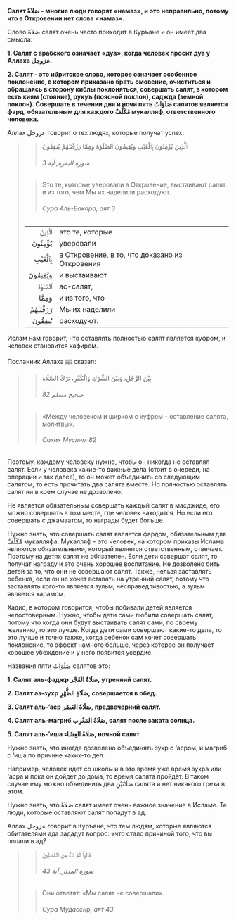 **Салят صَلاَةٌ - многие люди говорят «намаз», и это неправильно, потому что в Откровении нет слова «намаз».** 

Слово صَلاَةٌ салят очень часто приходит в Куръане и он имеет два смысла:

**1. Cалят с арабского означает «дуа», когда человек просит дуа у
Аллаха عزوجل.**

**2. Cалят - это ибритское слово, которое означает особенное
поклонение, в котором приказано брать омовение, очиститься и обращаясь в
сторону киблы поклоняться, совершать салят, в котором есть
киям (стояние), рукуъ (поясной поклон), саджда (земной поклон).
Совершать в течении дня и ночи пять صَلَوَاتٌ салятов является фард,
обязательным для каждого مُكَلَّفٌ мукалляф, ответственного человека.**

Аллах عزوجل говорит о тех людях, которые получат успех:

>> ٱلَّذِينَ يُؤْمِنُونَ بِٱلْغَيْبِ وَيُقِيمُونَ ٱلصَّلَوٰةَ وَمِمَّا رَزَقْنَـٰهُمْ يُنفِقُونَ
>>
>> ###### سورة البقرة, آية 3
>
>> Это те, которые уверовали в Откровение, выстаивают салят и из того, чем Мы их наделили расходуют.
>>
>> ###### Сура Аль-Бакара, аят 3
>
> |                 |                   |
> | --------------: | :---------------- |
> | ٱلَّذِينَ | это те, которые |
> | يُؤْمِنُونَ | уверовали |
> | بِٱلْغَيْبِ | в Откровение, в то, что доказано из Откровения |
> | وَيُقِيمُونَ | и выстаивают |
> | ٱلصَّلَوٰةَ | ас-салят, |
> | وَمِمَّا | и из того, что |
> | رَزَقْنَـٰهُمْ | Мы их наделили |
> | يُنفِقُونَ | расходуют. |

Ислам нам говорит, что оставлять полностью салят является куфром, и
человек становится кафиром. 

Посланник Аллаха ﷺ сказал:

>> بَيْنَ الرَّجُلِ، وَبَيْنَ الشِّرْكِ وَالْكُفْرِ، تَرْكَ الصَّلَاةِ
>>
>> ###### صحيح مسلم 82
>
>> «Между человеком и ширком с куфром – оставление салята, молитвы».
>>
>> ###### Сахих Муслим 82

Поэтому, каждому человеку нужно, чтобы он никогда не оставлял салят.
Если у человека какие-то важные дела (стоит в очереди, на операции и так
далее), то он может объединить со следующим салятом, то есть прочитать
два салята вместе. Но полностью оставлять салят ни в коем случае не
дозволено.

Не является обязательным совершать каждый салят в масджиде, его можно
совершать в том месте, где человек находится. Но если его совершать с
джамаатом, то награды будет больше. 

Нужно знать, что совершать салят является фардом, обязательным для مُكَلَّفٌ
мукалляфа. Мукалляф - это человек, на котором приказы Ислама являются
обязательными, который является ответственным, отвечает. Поэтому на
детях салят не обязателен. Если дети совершат салят, то получат награду
и это очень хорошее воспитание. Не дозволено бить детей за то, что они
не совершают салят. Также, нельзя заставлять ребенка, если он не хочет
вставать на утренний салят, потому что заставлять кого-то является
зульм, несправедливостью, а зульм является харамом. 

Хадис, в котором говорится, чтобы побивали детей является недостоверным.
Нужно, чтобы дети сами любили совершать салят, потому что когда они
будут выстаивать салят сами, по своему желанию, то это лучше. Когда дети
сами совершают какие-то дела, то это лучше и точно также, когда ребенок
сам хочет совершать поклонение, то эффект намного больше, через которое
он получает хорошее убеждение и у него появится усердие. 

Названия пяти صَلَوَاتٌ салятов это:

**1. Cалят аль-фаджр صَلَاةُ الفَجْر, утренний салят.**

**2. Cалят аз-зухр صَلَاةِ الظُّهْرِ, совершается в обед.**

**3. Cалят аль-’аср صَلَاةُ العَصْر, предвечерний салят.**

**4. Cалят аль-магриб صَلَاةُ المَغْرِب, салят после заката солнца.**

**5. Cалят аль-’иша صَلَاةُ العِشَاء, ночной салят.**

Нужно знать, что иногда дозволено объединять зухр с ‘асром, и магриб с
‘иша по причине каких-то дел.

Например, человек идет со школы и в это время уже время зухра или ‘асра
и пока он дойдет до дома, то время салята пройдёт. В таком случае ему
можно объединить два صَلَاتَيْنِ салята и нет никакого греха в этом. 

Нужно знать, что صَلاَةٌ салят имеет очень важное значение в Исламе. Те
люди, которые оставляют салят попадут в ад.

Аллах عزوجل говорит в Куръане, что тем людям, которые являются
обитателями ада зададут вопрос: «что стало причиной того, что вы попали
в ад?

>> قَالُواْ لَمْ نَكُ مِنَ ٱلْمُصَلِّينَ
>>
>> ###### سورة المدثر, آية 43
>
>> Они ответят: «Мы салят не совершали».
>>
>> ###### Сура Мудассир, аят 43

  